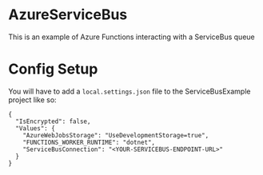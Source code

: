 # AzureServiceBus

This is an example of Azure Functions interacting with a ServiceBus queue

# Config Setup

You will have to add a `local.settings.json` file to the ServiceBusExample project like so:

```
{
  "IsEncrypted": false,
  "Values": {
    "AzureWebJobsStorage": "UseDevelopmentStorage=true",
    "FUNCTIONS_WORKER_RUNTIME": "dotnet",
    "ServiceBusConnection": "<YOUR-SERVICEBUS-ENDPOINT-URL>"
  }
}
```
